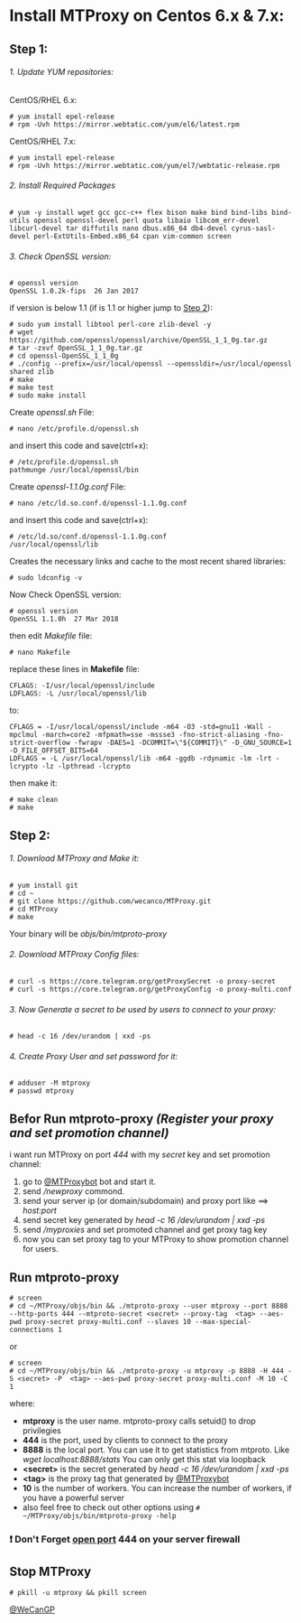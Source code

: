 # Install MTProxy on Centos 6.x & 7.x:

## Step 1:

###### 1. Update YUM repositories:
CentOS/RHEL 6.x:
```
# yum install epel-release
# rpm -Uvh https://mirror.webtatic.com/yum/el6/latest.rpm
```

CentOS/RHEL 7.x:
```
# yum install epel-release
# rpm -Uvh https://mirror.webtatic.com/yum/el7/webtatic-release.rpm
```


###### 2. Install Required Packages
```
# yum -y install wget gcc gcc-c++ flex bison make bind bind-libs bind-utils openssl openssl-devel perl quota libaio libcom_err-devel libcurl-devel tar diffutils nano dbus.x86_64 db4-devel cyrus-sasl-devel perl-ExtUtils-Embed.x86_64 cpan vim-common screen
```

###### 3. Check OpenSSL version:
```
# openssl version
OpenSSL 1.0.2k-fips  26 Jan 2017
```

if version is below 1.1 (if is 1.1 or higher jump to [Step 2](https://github.com/wecanco/MTProxy#step-2)):
```
# sudo yum install libtool perl-core zlib-devel -y
# wget https://github.com/openssl/openssl/archive/OpenSSL_1_1_0g.tar.gz
# tar -zxvf OpenSSL_1_1_0g.tar.gz
# cd openssl-OpenSSL_1_1_0g
# ./config --prefix=/usr/local/openssl --openssldir=/usr/local/openssl shared zlib
# make
# make test
# sudo make install
```

Create *openssl.sh* File:
```
# nano /etc/profile.d/openssl.sh
```
and insert this code and save(ctrl+x):
```
# /etc/profile.d/openssl.sh
pathmunge /usr/local/openssl/bin
```
Create *openssl-1.1.0g.conf* File:
```
# nano /etc/ld.so.conf.d/openssl-1.1.0g.conf
```
and insert this code and save(ctrl+x):
```
# /etc/ld.so/conf.d/openssl-1.1.0g.conf
/usr/local/openssl/lib
```

Creates the necessary links and cache to the most recent shared libraries:
```
# sudo ldconfig -v
```

Now Check OpenSSL version:
```
# openssl version
OpenSSL 1.1.0h  27 Mar 2018
```

then edit *Makefile* file:
```
# nano Makefile
```
replace these lines in **Makefile** file:
```
CFLAGS: -I/usr/local/openssl/include
LDFLAGS: -L /usr/local/openssl/lib
```
to:
```
CFLAGS = -I/usr/local/openssl/include -m64 -O3 -std=gnu11 -Wall -mpclmul -march=core2 -mfpmath=sse -mssse3 -fno-strict-aliasing -fno-strict-overflow -fwrapv -DAES=1 -DCOMMIT=\"${COMMIT}\" -D_GNU_SOURCE=1 -D_FILE_OFFSET_BITS=64
LDFLAGS = -L /usr/local/openssl/lib -m64 -ggdb -rdynamic -lm -lrt -lcrypto -lz -lpthread -lcrypto
```
then make it:
```
# make clean
# make
```

## Step 2:

###### 1. Download MTProxy and Make it:
```
# yum install git
# cd ~
# git clone https://github.com/wecanco/MTProxy.git
# cd MTProxy
# make
```

Your binary will be *objs/bin/mtproto-proxy*

###### 2. Download MTProxy Config files:
```
# curl -s https://core.telegram.org/getProxySecret -o proxy-secret
# curl -s https://core.telegram.org/getProxyConfig -o proxy-multi.conf
```

###### 3. Now Generate a secret to be used by users to connect to your proxy:
```
# head -c 16 /dev/urandom | xxd -ps
```

###### 4. Create Proxy User and set password for it:
```
# adduser -M mtproxy
# passwd mtproxy
```

## Befor Run mtproto-proxy *(Register your proxy and set promotion channel)*
i want run MTProxy on port *444* with my *secret* key and set promotion channel:
1. go to [@MTProxybot](https://t.me/MTProxybot) bot and start it.
2. send */newproxy* commond.
3. send your server ip (or domain/subdomain)  and proxy port like ==> *host:port*
4. send secret key generated by *head -c 16 /dev/urandom | xxd -ps*
5. send */myproxies* and set promoted channel and get proxy tag key
6. now you can set proxy tag to your MTProxy to show promotion channel for users.

## Run mtproto-proxy
```
# screen
# cd ~/MTProxy/objs/bin && ./mtproto-proxy --user mtproxy --port 8888 --http-ports 444 --mtproto-secret <secret> --proxy-tag  <tag> --aes-pwd proxy-secret proxy-multi.conf --slaves 10 --max-special-connections 1
```
or 
```
# screen
# cd ~/MTProxy/objs/bin && ./mtproto-proxy -u mtproxy -p 8888 -H 444 -S <secret> -P  <tag> --aes-pwd proxy-secret proxy-multi.conf -M 10 -C 1
```

where:
- **mtproxy** is the user name. mtproto-proxy calls setuid() to drop privilegies
- **444** is the port, used by clients to connect to the proxy
- **8888** is the local port. You can use it to get statistics from mtproto. Like *wget localhost:8888/stats*
 You can only get this stat via loopback
- **\<secret\>** is the secret generated by *head -c 16 /dev/urandom | xxd -ps*
- **\<tag\>** is the proxy tag that generated by [@MTProxybot](https://t.me/MTProxybot)
- **10** is the number of workers. You can increase the number of workers, if you have a powerful server
- also feel free to check out other options using ```# ~/MTProxy/objs/bin/mtproto-proxy -help```

###  :exclamation: Don't Forget [open port](https://www.google.com/search?q=open+port+linux+firewall&ie=utf-8&oe=utf-8&client=firefox-b-ab) 444 on your server firewall

## Stop MTProxy
```
# pkill -u mtproxy && pkill screen
```


[@WeCanGP](https://t.me/WeCanGP)
